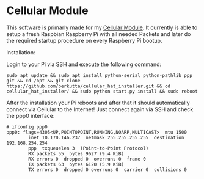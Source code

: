 Cellular Module
================

This software is primarly made for my [Cellular Module](https://www.tindie.com/products/kilobyte/raspberry-pi-2g-cellular-hat/). It currently is able to setup a fresh Raspbian Raspberry Pi with all needed Packets and later do the required startup procedure on every Raspberry Pi bootup.


Installation:

Login to your Pi via SSH and execute the following command:
```
sudo apt update && sudo apt install python-serial python-pathlib ppp git && cd /opt && git clone https://github.com/berkutta/cellular_hat_installer.git && cd cellular_hat_installer/ && sudo python start.py install && sudo reboot
```


After the installation your Pi reboots and after that it should automatically connect via Cellular to the Internet! Just connect again via SSH and check the ppp0 interface:
```
# ifconfig ppp0
ppp0: flags=4305<UP,POINTOPOINT,RUNNING,NOARP,MULTICAST>  mtu 1500
        inet 10.170.146.237  netmask 255.255.255.255  destination 192.168.254.254
        ppp  txqueuelen 3  (Point-to-Point Protocol)
        RX packets 55  bytes 9627 (9.4 KiB)
        RX errors 0  dropped 0  overruns 0  frame 0
        TX packets 63  bytes 6120 (5.9 KiB)
        TX errors 0  dropped 0 overruns 0  carrier 0  collisions 0
```
